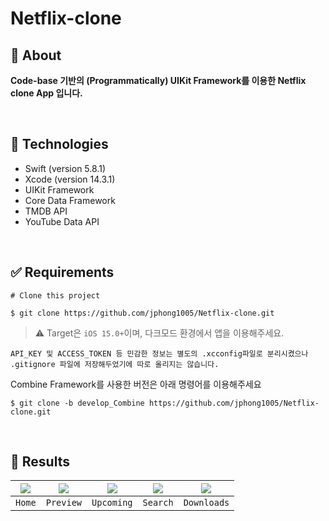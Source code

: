 # Netflix-clone

## 🎯 About
**Code-base 기반의 (Programmatically) UIKit Framework를 이용한 Netflix clone App 입니다.**

<br>

## 🚀 Technologies
- Swift (version 5.8.1)
- Xcode (version 14.3.1)
- UIKit Framework
- Core Data Framework
- TMDB API
- YouTube Data API

<br>

## ✅ Requirements
```
# Clone this project

$ git clone https://github.com/jphong1005/Netflix-clone.git
```

> ⚠️ Target은 `iOS 15.0+`이며, 다크모드 환경에서 앱을 이용해주세요.

`API_KEY 및 ACCESS_TOKEN 등 민감한 정보는 별도의 .xcconfig파일로 분리시켰으나 .gitignore 파일에 저장해두었기에 따로 올리지는 않습니다.`

Combine Framework를 사용한 버전은 아래 명령어를 이용해주세요
```
$ git clone -b develop_Combine https://github.com/jphong1005/Netflix-clone.git
```

<br>

## 📱 Results
|<img src="https://github.com/jphong1005/Netflix-clone/assets/52193695/3bdcad81-3b14-4108-b7e4-79b0f7c336a2"></img>|<img src="https://github.com/jphong1005/Netflix-clone/assets/52193695/20b03c65-7dae-4e82-8e42-cdfb5c79090f"></img>|<img src="https://github.com/jphong1005/Netflix-clone/assets/52193695/3cfa9b0a-8f49-41b1-ab89-5f32ade0eeeb"></img>|<img src="https://github.com/jphong1005/Netflix-clone/assets/52193695/63fc4f59-9920-4191-aee0-0f72d04e1acb"></img>|<img src="https://github.com/jphong1005/Netflix-clone/assets/52193695/7557f9e0-9a6c-47fe-a4a1-bd685aff9465"></img>|
|:---:|:---:|:---:|:---:|:---:|
|`Home`|`Preview`|`Upcoming`|`Search`|`Downloads`|
